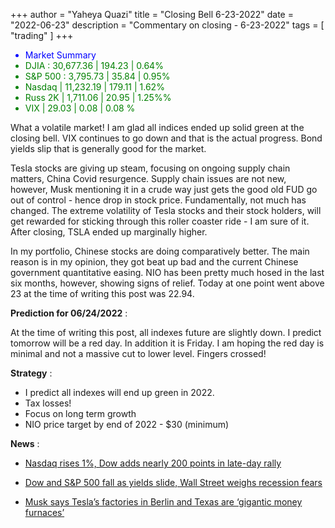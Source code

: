+++
author = "Yaheya Quazi"
title = "Closing Bell 6-23-2022"
date = "2022-06-23"
description = "Commentary on closing - 6-23-2022"
tags = [
"trading"
]
+++

<ul class="list-group w-50">
        <li class="list-group-item" style="color:blue;">
          Market Summary 
        </li>
        <li class="list-group-item" style="color:green;">
          DJIA : 30,677.36 | 194.23  | 0.64% 
        </li>
        <li class="list-group-item" style="color:green;"> 
        S&P 500 : 3,795.73 | 35.84 | 0.95%
        </li>
        <li class="list-group-item" style="color:green;"> 
        Nasdaq | 11,232.19 | 179.11 | 1.62%
        </li>
        <li class="list-group-item" style="color:green;"> 
        Russ 2K | 1,711.06 | 20.95 | 1.25%%
        </li>
        <li class="list-group-item" style="color:green;"> 
        VIX | 29.03 | 0.08 | 0.08 %
        </li>
</ul>

What a volatile market! I am glad all indices ended up solid green at the closing bell. VIX continues to go down and that is the actual progress. Bond yields slip that is generally good for the market.  

Tesla stocks are giving up steam, focusing on ongoing supply chain matters, China Covid resurgence. Supply chain issues are not new, however, Musk mentioning it in a crude way just gets the good old FUD go out of control - hence drop in stock price. Fundamentally, not much has changed. The extreme volatility of Tesla stocks and their stock holders, will get rewarded for sticking through this roller coaster ride - I am sure of it.  After closing, TSLA ended up marginally higher. 

In my portfolio, Chinese stocks are doing comparatively better. The main reason is in my opinion, they got beat up bad and the current Chinese government quantitative easing. NIO has been pretty much hosed in the last six months, however, showing signs of relief. Today at one point went above 23 at the time of writing this post was 22.94. 

**Prediction for 06/24/2022** :

At the time of writing this post, all indexes future are slightly down. I predict tomorrow will be a red day. In addition it is Friday. I am hoping the red day is minimal and not a massive cut to lower level. Fingers crossed!


**Strategy** :

* I predict all indexes will end up green in 2022.  
* Tax losses!
* Focus on long term growth
* NIO price target by end of 2022 - $30 (minimum)

**News** :

* [Nasdaq rises 1%, Dow adds nearly 200 points in late-day rally](https://www.cnbc.com/2022/06/22/stock-futures-are-little-changed-after-major-averages-dip-investors-mull-slowdown.html)

* [Dow and S&P 500 fall as yields slide, Wall Street weighs recession fears](https://www.cnbc.com/2022/06/22/powell-tells-congress-the-fed-is-strongly-committed-to-bringing-inflation-down.html)

* [Musk says Tesla’s factories in Berlin and Texas are ‘gigantic money furnaces’](https://www.cnbc.com/2022/06/23/musk-says-tesla-berlin-and-austin-factories-losing-billions-of-dollars.html?&qsearchterm=tesla)

